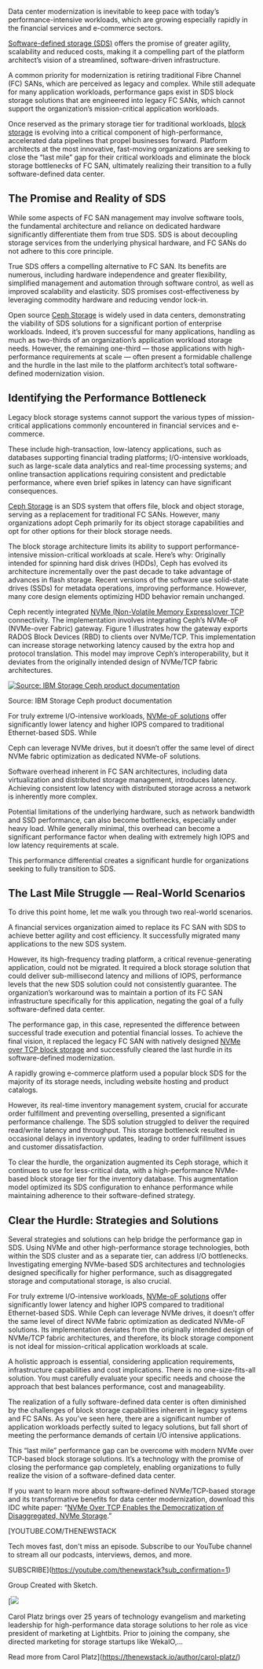 Data center modernization is inevitable to keep pace with today’s performance-intensive workloads, which are growing especially rapidly in the financial services and e-commerce sectors.

[Software-defined storage (SDS)](https://thenewstack.io/modernization-storage-strategies-for-the-cloud-era/) offers the promise of greater agility, scalability and reduced costs, making it a compelling part of the platform architect’s vision of a streamlined, software-driven infrastructure.

A common priority for modernization is retiring traditional Fibre Channel (FC) SANs, which are perceived as legacy and complex. While still adequate for many application workloads, performance gaps exist in SDS block storage solutions that are engineered into legacy FC SANs, which cannot support the organization’s mission-critical application workloads.

Once reserved as the primary storage tier for traditional workloads, [block storage](https://www.lightbitslabs.com/blog/4-reasons-why-block-storage-is-gaining-momentum-in-the-enterprise/utm_source=TNS&utm_medium=article&utm_campaign=july) is evolving into a critical component of high-performance, accelerated data pipelines that propel businesses forward. Platform architects at the most innovative, fast-moving organizations are seeking to close the “last mile” gap for their critical workloads and eliminate the block storage bottlenecks of FC SAN, ultimately realizing their transition to a fully software-defined data center.

## The Promise and Reality of SDS

While some aspects of FC SAN management may involve software tools, the fundamental architecture and reliance on dedicated hardware significantly differentiate them from true SDS. SDS is about decoupling storage services from the underlying physical hardware, and FC SANs do not adhere to this core principle.

True SDS offers a compelling alternative to FC SAN. Its benefits are numerous, including hardware independence and greater flexibility, simplified management and automation through software control, as well as improved scalability and elasticity. SDS promises cost-effectiveness by leveraging commodity hardware and reducing vendor lock-in.

Open source [Ceph Storage](https://www.lightbitslabs.com/blog/ceph-storage/utm_source=TNS&utm_medium=article&utm_campaign=july) is widely used in data centers, demonstrating the viability of SDS solutions for a significant portion of enterprise workloads. Indeed, it’s proven successful for many applications, handling as much as two-thirds of an organization’s application workload storage needs. However, the remaining one-third — those applications with high-performance requirements at scale — often present a formidable challenge and the hurdle in the last mile to the platform architect’s total software-defined modernization vision.

## Identifying the Performance Bottleneck

Legacy block storage systems cannot support the various types of mission-critical applications commonly encountered in financial services and e-commerce.

These include high-transaction, low-latency applications, such as databases supporting financial trading platforms; I/O-intensive workloads, such as large-scale data analytics and real-time processing systems; and online transaction applications requiring consistent and predictable performance, where even brief spikes in latency can have significant consequences.

[Ceph Storage](https://www.lightbitslabs.com/blog/ceph-storage/?utm_source=TNS&utm_medium=article&utm_campaign=july) is an SDS system that offers file, block and object storage, serving as a replacement for traditional FC SANs. However, many organizations adopt Ceph primarily for its object storage capabilities and opt for other options for their block storage needs.

The block storage architecture limits its ability to support performance-intensive mission-critical workloads at scale. Here’s why: Originally intended for spinning hard disk drives (HDDs), Ceph has evolved its architecture incrementally over the past decade to take advantage of advances in flash storage. Recent versions of the software use solid-state drives (SSDs) for metadata operations, improving performance. However, many core design elements optimizing HDD behavior remain unchanged.

Ceph recently integrated [NVMe (Non-Volatile Memory Express)over TCP](https://www.lightbitslabs.com/nvme-over-tcp/utm_source=TNS&utm_medium=article&utm_campaign=july) connectivity. The implementation involves integrating Ceph’s NVMe-oF (NVMe-over Fabric) gateway. Figure 1 illustrates how the gateway exports RADOS Block Devices (RBD) to clients over NVMe/TCP. This implementation can increase storage networking latency caused by the extra hop and protocol translation. This model may improve Ceph’s interoperability, but it deviates from the originally intended design of NVMe/TCP fabric architectures.

[![Source: IBM Storage Ceph product documentation](https://cdn.thenewstack.io/media/2025/07/484e9ed8-image1.png)](https://cdn.thenewstack.io/media/2025/07/484e9ed8-image1.png)

Source: IBM Storage Ceph product documentation

For truly extreme I/O-intensive workloads, [NVMe-oF solutions](https://thenewstack.io/nvme-of-substantially-reduces-data-access-latency/) offer significantly lower latency and higher IOPS compared to traditional Ethernet-based SDS. While

Ceph can leverage NVMe drives, but it doesn’t offer the same level of direct NVMe fabric optimization as dedicated NVMe-oF solutions.

Software overhead inherent in FC SAN architectures, including data virtualization and distributed storage management, introduces latency. Achieving consistent low latency with distributed storage across a network is inherently more complex.

Potential limitations of the underlying hardware, such as network bandwidth and SSD performance, can also become bottlenecks, especially under heavy load. While generally minimal, this overhead can become a significant performance factor when dealing with extremely high IOPS and low latency requirements at scale.

This performance differential creates a significant hurdle for organizations seeking to fully transition to SDS.

## The Last Mile Struggle — Real-World Scenarios

To drive this point home, let me walk you through two real-world scenarios.

A financial services organization aimed to replace its FC SAN with SDS to achieve better agility and cost efficiency. It successfully migrated many applications to the new SDS system.

However, its high-frequency trading platform, a critical revenue-generating application, could not be migrated. It required a block storage solution that could deliver sub-millisecond latency and millions of IOPS, performance levels that the new SDS solution could not consistently guarantee. The organization’s workaround was to maintain a portion of its FC SAN infrastructure specifically for this application, negating the goal of a fully software-defined data center.

The performance gap, in this case, represented the difference between successful trade execution and potential financial losses. To achieve the final vision, it replaced the legacy FC SAN with natively designed [NVMe over TCP block storage](https://www.lightbitslabs.com/utm_source=TNS&utm_medium=article&utm_campaign=july) and successfully cleared the last hurdle in its software-defined modernization.

A rapidly growing e-commerce platform used a popular block SDS for the majority of its storage needs, including website hosting and product catalogs.

However, its real-time inventory management system, crucial for accurate order fulfillment and preventing overselling, presented a significant performance challenge. The SDS solution struggled to deliver the required read/write latency and throughput. This storage bottleneck resulted in occasional delays in inventory updates, leading to order fulfillment issues and customer dissatisfaction.

To clear the hurdle, the organization augmented its Ceph storage, which it continues to use for less-critical data, with a high-performance NVMe-based block storage tier for the inventory database. This augmentation model optimized its SDS configuration to enhance performance while maintaining adherence to their software-defined strategy.

## Clear the Hurdle: Strategies and Solutions

Several strategies and solutions can help bridge the performance gap in SDS. Using NVMe and other high-performance storage technologies, both within the SDS cluster and as a separate tier, can address I/O bottlenecks. Investigating emerging NVMe-based SDS architectures and technologies designed specifically for higher performance, such as disaggregated storage and computational storage, is also crucial.

For truly extreme I/O-intensive workloads, [NVMe-oF solutions](https://thenewstack.io/nvme-of-substantially-reduces-data-access-latency/) offer significantly lower latency and higher IOPS compared to traditional Ethernet-based SDS. While Ceph can leverage NVMe drives, it doesn’t offer the same level of direct NVMe fabric optimization as dedicated NVMe-oF solutions. Its implementation deviates from the originally intended design of NVMe/TCP fabric architectures, and therefore, its block storage component is not ideal for mission-critical application workloads at scale.

A holistic approach is essential, considering application requirements, infrastructure capabilities and cost implications. There is no one-size-fits-all solution. You must carefully evaluate your specific needs and choose the approach that best balances performance, cost and manageability.

The realization of a fully software-defined data center is often diminished by the challenges of block storage capabilities inherent in legacy systems and FC SANs. As you’ve seen here, there are a significant number of application workloads perfectly suited to legacy solutions, but fall short of meeting the performance demands of certain I/O intensive applications.

This “last mile” performance gap can be overcome with modern NVMe over TCP-based block storage solutions. It’s a technology with the promise of closing the performance gap completely, enabling organizations to fully realize the vision of a software-defined data center.

If you want to learn more about software-defined NVMe/TCP-based storage and its transformative benefits for data center modernization, download this IDC white paper: “[NVMe Over TCP Enables the Democratization of Disaggregated, NVMe Storage](https://www.lightbitslabs.com/idc-research-nvme-over-tcp-democratizes-nvme-storage/?utm_source=TNS&utm_medium=article&utm_campaign=julyutm_source=TNS&utm_medium=article&utm_campaign=july).”

[YOUTUBE.COM/THENEWSTACK

Tech moves fast, don't miss an episode. Subscribe to our YouTube
channel to stream all our podcasts, interviews, demos, and more.

SUBSCRIBE](https://youtube.com/thenewstack?sub_confirmation=1)

Group
Created with Sketch.

[![](https://cdn.thenewstack.io/media/2025/01/775818af-carolplatz.jpg)

Carol Platz brings over 25 years of technology evangelism and marketing leadership for high-performance data storage solutions to her role as vice president of marketing at Lightbits. Prior to joining the company, she directed marketing for storage startups like WekaIO,...

Read more from Carol Platz](https://thenewstack.io/author/carol-platz/)